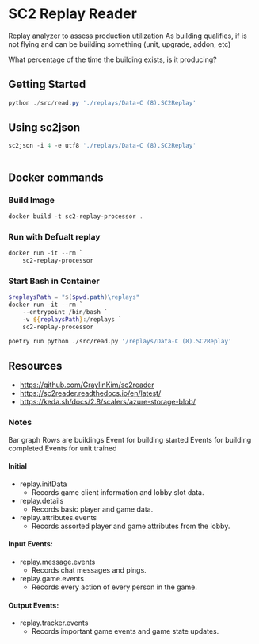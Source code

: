 # SC2 Replay Reader

Replay analyzer to assess production utilization
As building qualifies, if is not flying and can be building something (unit, upgrade, addon, etc)

What percentage of the time the building exists, is it producing?

## Getting Started

```powershell
python ./src/read.py './replays/Data-C (8).SC2Replay'
```

## Using sc2json

```powershell
sc2json -i 4 -e utf8 './replays/Data-C (8).SC2Replay'
```
```powershell
```

## Docker commands

### Build Image

```powershell
docker build -t sc2-replay-processor .
```

### Run with Defualt replay

```powershell
docker run -it --rm `
    sc2-replay-processor
```

### Start Bash in Container

```powershell
$replaysPath = "$($pwd.path)\replays"
docker run -it --rm `
    --entrypoint /bin/bash `
    -v ${replaysPath}:/replays `
    sc2-replay-processor
```

```bash
poetry run python ./src/read.py '/replays/Data-C (8).SC2Replay'
```

## Resources

- https://github.com/GraylinKim/sc2reader
- https://sc2reader.readthedocs.io/en/latest/
- https://keda.sh/docs/2.8/scalers/azure-storage-blob/

### Notes

Bar graph
Rows are buildings
Event for building started
Events for building completed
Events for unit trained

#### Initial

- replay.initData
    - Records game client information and lobby slot data.
- replay.details
    - Records basic player and game data.
- replay.attributes.events
    - Records assorted player and game attributes from the lobby.

#### Input Events:

- replay.message.events
    - Records chat messages and pings.
- replay.game.events
    - Records every action of every person in the game.

#### Output Events:

- replay.tracker.events
    - Records important game events and game state updates.